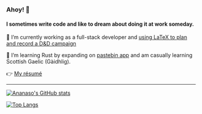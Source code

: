 ### Ahoy! 👋

#### I sometimes write code and like to dream about doing it at work someday.

🔭 I’m currently working as a full-stack developer and [using LaTeX to plan and record a D&D campaign](https://github.com/ananaso/GMNotes_CurseOfStrahd)

🌱 I’m learning Rust by expanding on [pastebin app](https://github.com/ananaso/rocket-pastebin) and am casually learning Scottish Gaelic (Gàidhlig).

👉 [My résumé](https://github.com/ananaso/resume/blob/master/adavidson_resume.pdf)

---

[![Ananaso's GitHub stats](https://github-readme-stats.vercel.app/api?username=ananaso&show_icons=true&hide=stars,issues&theme=onedark)](https://github.com/anuraghazra/github-readme-stats)

[![Top Langs](https://github-readme-stats.vercel.app/api/top-langs/?username=ananaso&layout=compact&theme=onedark&exclude_repo=annDigIC)](https://github.com/anuraghazra/github-readme-stats)

<!--
**ananaso/ananaso** is a ✨ _special_ ✨ repository because its `README.md` (this file) appears on your GitHub profile.

Here are some ideas to get you started:

- 🔭 I’m currently working on ...
- 🌱 I’m currently learning ...
- 👯 I’m looking to collaborate on ...
- 🤔 I’m looking for help with ...
- 💬 Ask me about ...
- 📫 How to reach me: ...
- 😄 Pronouns: ...
- ⚡ Fun fact: ...
-->
